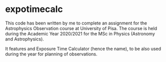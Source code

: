 # expotimecalc

This code has been written by me to complete an assignment for the Astrophysics Observation course
at University of Pisa. The course is held during the Academic Year 2020/2021 for the MSc in
Physics (Astronomy and Astrophysics).

It features and Exposure Time Calculator (hence the name), to be also used during the year for
planning of observations.